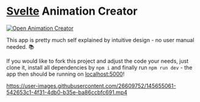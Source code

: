 # [Svelte](https://github.com/sveltejs/svelte) Animation Creator

[![Open Animation Creator](https://img.shields.io/badge/▶-Open%20Animation%20Creator-448AFF)](https://danielsharkov.github.io/svelte-animation-creator)

This app is pretty much self explained by intuitive design - no user manual needed. 📚

If you would like to fork this project and adjust the code your needs, just clone it,
install all dependencies by `npm i` and finally run `npm run dev` -
the app then should be running on [localhost:5000](http://localhost:5000)!

https://user-images.githubusercontent.com/26609752/145655061-542653c1-4f31-4db0-b35e-ba86ccbfc691.mp4
